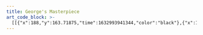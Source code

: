 ```yaml
---
title: George's Masterpiece
art_code_block: >-
  [[{"x":188,"y":163.71875,"time":1632993941344,"color":"black"},{"x":163,"y":178.71875,"time":1632993941672,"color":"black"},{"x":163,"y":186.71875,"time":1632993941721,"color":"black"},{"x":181,"y":199.71875,"time":1632993941916,"color":"black"},{"x":187,"y":197.71875,"time":1632993941966,"color":"black"},{"x":192,"y":192.71875,"time":1632993942015,"color":"black"},{"x":196,"y":187.71875,"time":1632993942063,"color":"black"},{"x":199,"y":182.71875,"time":1632993942112,"color":"black"},{"x":200,"y":177.71875,"time":1632993942162,"color":"black"},{"x":200,"y":172.71875,"time":1632993942211,"color":"black"},{"x":199,"y":166.71875,"time":1632993942261,"color":"black"},{"x":195,"y":161.71875,"time":1632993942313,"color":"black"},{"x":190,"y":160.71875,"time":1632993942380,"color":"black"},{"x":186,"y":163.71875,"time":1632993942494,"color":"black"},{"x":195,"y":161.71875,"time":1632993942313,"color":"black"}],[{"x":317,"y":162.71875,"time":1632993943224,"color":"black"},{"x":310,"y":162.71875,"time":1632993943349,"color":"black"},{"x":305,"y":162.71875,"time":1632993943382,"color":"black"},{"x":299,"y":162.71875,"time":1632993943429,"color":"black"},{"x":297,"y":168.71875,"time":1632993943516,"color":"black"},{"x":297,"y":174.71875,"time":1632993943566,"color":"black"},{"x":301,"y":179.71875,"time":1632993943631,"color":"black"},{"x":306,"y":182.71875,"time":1632993943666,"color":"black"},{"x":313,"y":185.71875,"time":1632993943707,"color":"black"},{"x":319,"y":185.71875,"time":1632993943749,"color":"black"},{"x":324,"y":183.71875,"time":1632993943801,"color":"black"},{"x":329,"y":179.71875,"time":1632993943851,"color":"black"},{"x":332,"y":175.71875,"time":1632993943920,"color":"black"},{"x":332,"y":170.71875,"time":1632993943965,"color":"black"},{"x":332,"y":165.71875,"time":1632993944015,"color":"black"},{"x":330,"y":160.71875,"time":1632993944056,"color":"black"},{"x":324,"y":157.71875,"time":1632993944119,"color":"black"},{"x":319,"y":156.71875,"time":1632993944166,"color":"black"},{"x":314,"y":156.71875,"time":1632993944223,"color":"black"},{"x":309,"y":158.71875,"time":1632993944270,"color":"black"},{"x":319,"y":156.71875,"time":1632993944166,"color":"black"},{"x":308,"y":160.71875,"time":1632993944335,"color":"black"}],[{"x":161,"y":297.71875,"time":1632993948245,"color":"black"},{"x":166,"y":297.71875,"time":1632993948390,"color":"black"},{"x":172,"y":297.71875,"time":1632993948406,"color":"black"},{"x":184,"y":297.71875,"time":1632993948423,"color":"black"},{"x":199,"y":297.71875,"time":1632993948439,"color":"black"},{"x":218,"y":297.71875,"time":1632993948456,"color":"black"},{"x":248,"y":297.71875,"time":1632993948473,"color":"black"},{"x":257,"y":297.71875,"time":1632993948489,"color":"black"},{"x":279,"y":297.71875,"time":1632993948508,"color":"black"},{"x":287,"y":297.71875,"time":1632993948536,"color":"black"},{"x":309,"y":297.71875,"time":1632993948553,"color":"black"},{"x":339,"y":297.71875,"time":1632993948586,"color":"black"},{"x":353,"y":297.71875,"time":1632993948607,"color":"black"},{"x":359,"y":296.71875,"time":1632993948624,"color":"black"},{"x":365,"y":296.71875,"time":1632993948641,"color":"black"},{"x":370,"y":295.71875,"time":1632993948671,"color":"black"},{"x":379,"y":294.71875,"time":1632993948704,"color":"black"},{"x":384,"y":293.71875,"time":1632993948739,"color":"black"},{"x":384,"y":299.71875,"time":1632993949003,"color":"black"},{"x":383,"y":304.71875,"time":1632993949019,"color":"black"},{"x":381,"y":311.71875,"time":1632993949038,"color":"black"},{"x":377,"y":319.71875,"time":1632993949055,"color":"black"},{"x":374,"y":329.71875,"time":1632993949072,"color":"black"},{"x":364,"y":348.71875,"time":1632993949091,"color":"black"},{"x":359,"y":357.71875,"time":1632993949112,"color":"black"},{"x":350,"y":370.71875,"time":1632993949133,"color":"black"},{"x":340,"y":381.71875,"time":1632993949158,"color":"black"},{"x":333,"y":388.71875,"time":1632993949179,"color":"black"},{"x":323,"y":393.71875,"time":1632993949208,"color":"black"},{"x":312,"y":398.71875,"time":1632993949226,"color":"black"},{"x":284,"y":404.71875,"time":1632993949246,"color":"black"},{"x":272,"y":405.71875,"time":1632993949264,"color":"black"},{"x":261,"y":405.71875,"time":1632993949282,"color":"black"},{"x":250,"y":405.71875,"time":1632993949299,"color":"black"},{"x":237,"y":405.71875,"time":1632993949315,"color":"black"},{"x":225,"y":404.71875,"time":1632993949334,"color":"black"},{"x":213,"y":402.71875,"time":1632993949349,"color":"black"},{"x":200,"y":398.71875,"time":1632993949367,"color":"black"},{"x":190,"y":394.71875,"time":1632993949383,"color":"black"},{"x":181,"y":389.71875,"time":1632993949422,"color":"black"},{"x":172,"y":381.71875,"time":1632993949439,"color":"black"},{"x":164,"y":370.71875,"time":1632993949456,"color":"black"},{"x":160,"y":364.71875,"time":1632993949477,"color":"black"},{"x":158,"y":343.71875,"time":1632993949513,"color":"black"},{"x":158,"y":334.71875,"time":1632993949530,"color":"black"},{"x":158,"y":325.71875,"time":1632993949547,"color":"black"},{"x":159,"y":316.71875,"time":1632993949566,"color":"black"},{"x":160,"y":304.71875,"time":1632993949585,"color":"black"},{"x":160,"y":297.71875,"time":1632993949603,"color":"black"},{"x":161,"y":291.71875,"time":1632993949620,"color":"black"},{"x":161,"y":286.71875,"time":1632993949638,"color":"black"},{"x":163,"y":280.71875,"time":1632993949674,"color":"black"},{"x":161,"y":291.71875,"time":1632993949620,"color":"black"}],[{"x":135,"y":116.71875,"time":1632993951631,"color":"black"},{"x":144,"y":116.71875,"time":1632993951806,"color":"black"},{"x":164,"y":116.71875,"time":1632993951823,"color":"black"},{"x":182,"y":116.71875,"time":1632993951840,"color":"black"},{"x":203,"y":114.71875,"time":1632993951858,"color":"black"},{"x":224,"y":112.71875,"time":1632993951875,"color":"black"},{"x":268,"y":111.71875,"time":1632993951906,"color":"black"},{"x":291,"y":110.71875,"time":1632993951923,"color":"black"},{"x":307,"y":109.71875,"time":1632993951945,"color":"black"},{"x":325,"y":105.71875,"time":1632993951961,"color":"black"},{"x":341,"y":102.71875,"time":1632993951990,"color":"black"},{"x":366,"y":95.71875,"time":1632993952006,"color":"black"},{"x":375,"y":93.71875,"time":1632993952025,"color":"black"},{"x":384,"y":92.71875,"time":1632993952044,"color":"black"},{"x":392,"y":91.71875,"time":1632993952063,"color":"black"},{"x":403,"y":91.71875,"time":1632993952085,"color":"black"},{"x":415,"y":90.71875,"time":1632993952106,"color":"black"},{"x":422,"y":90.71875,"time":1632993952133,"color":"black"},{"x":427,"y":90.71875,"time":1632993952153,"color":"black"},{"x":432,"y":90.71875,"time":1632993952174,"color":"black"},{"x":439,"y":90.71875,"time":1632993952217,"color":"black"},{"x":444,"y":91.71875,"time":1632993952265,"color":"black"},{"x":432,"y":90.71875,"time":1632993952174,"color":"black"}],[{"x":137,"y":114.71875,"time":1632993953198,"color":"black"},{"x":137,"y":107.71875,"time":1632993953365,"color":"black"},{"x":137,"y":102.71875,"time":1632993953381,"color":"black"},{"x":141,"y":84.71875,"time":1632993953410,"color":"black"},{"x":145,"y":76.71875,"time":1632993953431,"color":"black"},{"x":151,"y":69.71875,"time":1632993953460,"color":"black"},{"x":159,"y":61.71875,"time":1632993953492,"color":"black"},{"x":171,"y":54.71875,"time":1632993953527,"color":"black"},{"x":180,"y":48.71875,"time":1632993953560,"color":"black"},{"x":187,"y":46.71875,"time":1632993953594,"color":"black"},{"x":197,"y":43.71875,"time":1632993953626,"color":"black"},{"x":210,"y":41.71875,"time":1632993953661,"color":"black"},{"x":223,"y":41.71875,"time":1632993953694,"color":"black"},{"x":234,"y":41.71875,"time":1632993953728,"color":"black"},{"x":247,"y":41.71875,"time":1632993953760,"color":"black"},{"x":257,"y":43.71875,"time":1632993953796,"color":"black"},{"x":268,"y":45.71875,"time":1632993953828,"color":"black"},{"x":275,"y":47.71875,"time":1632993953861,"color":"black"},{"x":283,"y":50.71875,"time":1632993953896,"color":"black"},{"x":290,"y":54.71875,"time":1632993953936,"color":"black"},{"x":297,"y":59.71875,"time":1632993953959,"color":"black"},{"x":302,"y":64.71875,"time":1632993953996,"color":"black"},{"x":306,"y":70.71875,"time":1632993954028,"color":"black"},{"x":310,"y":75.71875,"time":1632993954061,"color":"black"},{"x":312,"y":80.71875,"time":1632993954099,"color":"black"},{"x":314,"y":88.71875,"time":1632993954153,"color":"black"},{"x":315,"y":93.71875,"time":1632993954193,"color":"black"},{"x":315,"y":100.71875,"time":1632993954230,"color":"black"},{"x":315,"y":105.71875,"time":1632993954313,"color":"black"},{"x":315,"y":93.71875,"time":1632993954193,"color":"black"},{"x":315,"y":106.71875,"time":1632993954466,"color":"black"}],[{"x":260,"y":199.71875,"time":1632993955395,"color":"black"},{"x":260,"y":204.71875,"time":1632993955694,"color":"black"},{"x":262,"y":209.71875,"time":1632993955766,"color":"black"},{"x":266,"y":213.71875,"time":1632993955805,"color":"black"},{"x":270,"y":216.71875,"time":1632993955877,"color":"black"},{"x":275,"y":217.71875,"time":1632993955940,"color":"black"},{"x":279,"y":220.71875,"time":1632993956020,"color":"black"},{"x":280,"y":226.71875,"time":1632993956105,"color":"black"},{"x":280,"y":232.71875,"time":1632993956156,"color":"black"},{"x":280,"y":237.71875,"time":1632993956206,"color":"black"},{"x":278,"y":242.71875,"time":1632993956257,"color":"black"},{"x":274,"y":247.71875,"time":1632993956306,"color":"black"},{"x":269,"y":249.71875,"time":1632993956372,"color":"black"},{"x":265,"y":246.71875,"time":1632993956506,"color":"black"},{"x":274,"y":247.71875,"time":1632993956306,"color":"black"}],[{"x":141,"y":157.71665954589844,"time":1632994859482,"color":"black"},{"x":144,"y":153.71665954589844,"time":1632994859796,"color":"black"},{"x":147,"y":157.71665954589844,"time":1632994859913,"color":"black"},{"x":152,"y":151.71665954589844,"time":1632994860096,"color":"black"},{"x":155,"y":147.71665954589844,"time":1632994860112,"color":"black"},{"x":160,"y":139.71665954589844,"time":1632994860162,"color":"black"},{"x":163,"y":143.71665954589844,"time":1632994860348,"color":"black"},{"x":165,"y":148.71665954589844,"time":1632994860412,"color":"black"},{"x":168,"y":144.71665954589844,"time":1632994860566,"color":"black"},{"x":172,"y":149.71665954589844,"time":1632994860713,"color":"black"},{"x":176,"y":146.71665954589844,"time":1632994860814,"color":"black"},{"x":180,"y":139.71665954589844,"time":1632994860847,"color":"black"},{"x":183,"y":135.71665954589844,"time":1632994860893,"color":"black"},{"x":186,"y":142.71665954589844,"time":1632994861014,"color":"black"},{"x":191,"y":143.71665954589844,"time":1632994861147,"color":"black"},{"x":195,"y":140.71665954589844,"time":1632994861208,"color":"black"},{"x":198,"y":144.71665954589844,"time":1632994861347,"color":"black"},{"x":204,"y":141.71665954589844,"time":1632994861447,"color":"black"},{"x":209,"y":140.71665954589844,"time":1632994861581,"color":"black"},{"x":198,"y":144.71665954589844,"time":1632994861347,"color":"black"}],[{"x":278,"y":155.71665954589844,"time":1632994862679,"color":"black"},{"x":278,"y":149.71665954589844,"time":1632994862882,"color":"black"},{"x":278,"y":142.71665954589844,"time":1632994862930,"color":"black"},{"x":284,"y":144.71665954589844,"time":1632994862996,"color":"black"},{"x":288,"y":151.71665954589844,"time":1632994863030,"color":"black"},{"x":291,"y":156.71665954589844,"time":1632994863046,"color":"black"},{"x":296,"y":153.71665954589844,"time":1632994863130,"color":"black"},{"x":297,"y":148.71665954589844,"time":1632994863147,"color":"black"},{"x":300,"y":140.71665954589844,"time":1632994863196,"color":"black"},{"x":303,"y":136.71665954589844,"time":1632994863245,"color":"black"},{"x":310,"y":139.71665954589844,"time":1632994863330,"color":"black"},{"x":315,"y":139.71665954589844,"time":1632994863396,"color":"black"},{"x":318,"y":135.71665954589844,"time":1632994863480,"color":"black"},{"x":323,"y":134.71665954589844,"time":1632994863599,"color":"black"},{"x":328,"y":132.71665954589844,"time":1632994863725,"color":"black"},{"x":333,"y":131.71665954589844,"time":1632994863792,"color":"black"},{"x":337,"y":128.71665954589844,"time":1632994863846,"color":"black"},{"x":343,"y":129.71665954589844,"time":1632994863896,"color":"black"},{"x":348,"y":131.71665954589844,"time":1632994863964,"color":"black"},{"x":337,"y":128.71665954589844,"time":1632994863846,"color":"black"}],[{"x":136,"y":309.71665954589844,"time":1632994867044,"color":"black"},{"x":136,"y":304.71665954589844,"time":1632994867237,"color":"black"},{"x":136,"y":297.71665954589844,"time":1632994867273,"color":"black"},{"x":140,"y":291.71665954589844,"time":1632994867308,"color":"black"},{"x":144,"y":288.71665954589844,"time":1632994867324,"color":"black"},{"x":154,"y":283.71665954589844,"time":1632994867357,"color":"black"},{"x":158,"y":280.71665954589844,"time":1632994867374,"color":"black"},{"x":166,"y":276.71665954589844,"time":1632994867408,"color":"black"},{"x":172,"y":274.71665954589844,"time":1632994867442,"color":"black"},{"x":177,"y":274.71665954589844,"time":1632994867558,"color":"black"},{"x":166,"y":276.71665954589844,"time":1632994867408,"color":"black"}],[{"x":384,"y":267.71665954589844,"time":1632994868614,"color":"black"},{"x":389,"y":267.71665954589844,"time":1632994868831,"color":"black"},{"x":391,"y":273.71665954589844,"time":1632994868898,"color":"black"},{"x":393,"y":279.71665954589844,"time":1632994868931,"color":"black"},{"x":394,"y":284.71665954589844,"time":1632994868965,"color":"black"},{"x":395,"y":290.71665954589844,"time":1632994868981,"color":"black"},{"x":396,"y":295.71665954589844,"time":1632994869031,"color":"black"},{"x":396,"y":300.71665954589844,"time":1632994869082,"color":"black"},{"x":396,"y":305.71665954589844,"time":1632994869132,"color":"black"},{"x":396,"y":295.71665954589844,"time":1632994869031,"color":"black"}],[{"x":418,"y":257.71665954589844,"time":1632994870221,"color":"black"},{"x":418,"y":263.71665954589844,"time":1632994870524,"color":"black"},{"x":418,"y":268.71665954589844,"time":1632994870611,"color":"black"},{"x":420,"y":273.71665954589844,"time":1632994870726,"color":"black"},{"x":425,"y":275.71665954589844,"time":1632994870823,"color":"black"},{"x":431,"y":275.71665954589844,"time":1632994870924,"color":"black"},{"x":435,"y":271.71665954589844,"time":1632994871005,"color":"black"},{"x":436,"y":266.71665954589844,"time":1632994871073,"color":"black"},{"x":432,"y":262.71665954589844,"time":1632994871123,"color":"black"},{"x":427,"y":261.71665954589844,"time":1632994871190,"color":"black"},{"x":422,"y":262.71665954589844,"time":1632994871290,"color":"black"},{"x":432,"y":262.71665954589844,"time":1632994871123,"color":"black"}],[{"x":108,"y":260.71665954589844,"time":1632994872740,"color":"black"},{"x":104,"y":264.71665954589844,"time":1632994873080,"color":"black"},{"x":104,"y":269.71665954589844,"time":1632994873166,"color":"black"},{"x":104,"y":274.71665954589844,"time":1632994873264,"color":"black"},{"x":110,"y":274.71665954589844,"time":1632994873413,"color":"black"},{"x":115,"y":274.71665954589844,"time":1632994873462,"color":"black"},{"x":120,"y":273.71665954589844,"time":1632994873530,"color":"black"},{"x":121,"y":268.71665954589844,"time":1632994873596,"color":"black"},{"x":119,"y":262.71665954589844,"time":1632994873666,"color":"black"},{"x":120,"y":273.71665954589844,"time":1632994873530,"color":"black"}],[{"x":144,"y":118.71665954589844,"time":1632994876124,"color":"black"},{"x":139,"y":119.71665954589844,"time":1632994876686,"color":"black"},{"x":132,"y":121.71665954589844,"time":1632994876731,"color":"black"},{"x":126,"y":122.71665954589844,"time":1632994876779,"color":"black"},{"x":121,"y":122.71665954589844,"time":1632994876813,"color":"black"},{"x":115,"y":124.71665954589844,"time":1632994876847,"color":"black"},{"x":109,"y":126.71665954589844,"time":1632994876897,"color":"black"},{"x":103,"y":130.71665954589844,"time":1632994876964,"color":"black"},{"x":99,"y":133.71665954589844,"time":1632994876997,"color":"black"},{"x":91,"y":138.71665954589844,"time":1632994877030,"color":"black"},{"x":86,"y":143.71665954589844,"time":1632994877063,"color":"black"},{"x":81,"y":148.71665954589844,"time":1632994877097,"color":"black"},{"x":78,"y":152.71665954589844,"time":1632994877131,"color":"black"},{"x":75,"y":158.71665954589844,"time":1632994877231,"color":"black"},{"x":72,"y":163.71665954589844,"time":1632994877281,"color":"black"},{"x":68,"y":169.71665954589844,"time":1632994877331,"color":"black"},{"x":65,"y":173.71665954589844,"time":1632994877364,"color":"black"},{"x":61,"y":176.71665954589844,"time":1632994877397,"color":"black"},{"x":56,"y":178.71665954589844,"time":1632994877431,"color":"black"},{"x":50,"y":180.71665954589844,"time":1632994877481,"color":"black"},{"x":47,"y":184.71665954589844,"time":1632994877564,"color":"black"},{"x":56,"y":178.71665954589844,"time":1632994877431,"color":"black"}],[{"x":54,"y":187.71665954589844,"time":1632994878520,"color":"black"},{"x":54,"y":193.71665954589844,"time":1632994878752,"color":"black"},{"x":52,"y":198.71665954589844,"time":1632994878815,"color":"black"},{"x":48,"y":203.71665954589844,"time":1632994878847,"color":"black"},{"x":45,"y":209.71665954589844,"time":1632994878880,"color":"black"},{"x":43,"y":218.71665954589844,"time":1632994878930,"color":"black"},{"x":41,"y":224.71665954589844,"time":1632994878964,"color":"black"},{"x":40,"y":230.71665954589844,"time":1632994878998,"color":"black"},{"x":38,"y":235.71665954589844,"time":1632994879030,"color":"black"},{"x":37,"y":241.71665954589844,"time":1632994879080,"color":"black"},{"x":36,"y":246.71665954589844,"time":1632994879115,"color":"black"},{"x":35,"y":252.71665954589844,"time":1632994879148,"color":"black"},{"x":33,"y":260.71665954589844,"time":1632994879185,"color":"black"},{"x":29,"y":267.71665954589844,"time":1632994879232,"color":"black"},{"x":26,"y":271.71665954589844,"time":1632994879264,"color":"black"},{"x":24,"y":276.71665954589844,"time":1632994879303,"color":"black"},{"x":21,"y":281.71665954589844,"time":1632994879348,"color":"black"},{"x":20,"y":286.71665954589844,"time":1632994879382,"color":"black"},{"x":20,"y":295.71665954589844,"time":1632994879431,"color":"black"},{"x":20,"y":301.71665954589844,"time":1632994879466,"color":"black"},{"x":21,"y":306.71665954589844,"time":1632994879515,"color":"black"},{"x":25,"y":309.71665954589844,"time":1632994879565,"color":"black"},{"x":32,"y":314.71665954589844,"time":1632994879616,"color":"black"},{"x":37,"y":318.71665954589844,"time":1632994879665,"color":"black"},{"x":41,"y":321.71665954589844,"time":1632994879748,"color":"black"},{"x":43,"y":313.71665954589844,"time":1632994880015,"color":"black"},{"x":44,"y":305.71665954589844,"time":1632994880050,"color":"black"},{"x":45,"y":300.71665954589844,"time":1632994880081,"color":"black"},{"x":45,"y":294.71665954589844,"time":1632994880120,"color":"black"},{"x":45,"y":287.71665954589844,"time":1632994880149,"color":"black"},{"x":45,"y":277.71665954589844,"time":1632994880188,"color":"black"},{"x":45,"y":270.71665954589844,"time":1632994880234,"color":"black"},{"x":50,"y":261.71665954589844,"time":1632994880283,"color":"black"},{"x":56,"y":254.71665954589844,"time":1632994880315,"color":"black"},{"x":59,"y":250.71665954589844,"time":1632994880334,"color":"black"},{"x":62,"y":245.71665954589844,"time":1632994880356,"color":"black"},{"x":67,"y":238.71665954589844,"time":1632994880397,"color":"black"},{"x":70,"y":233.71665954589844,"time":1632994880434,"color":"black"},{"x":75,"y":228.71665954589844,"time":1632994880482,"color":"black"},{"x":78,"y":224.71665954589844,"time":1632994880515,"color":"black"},{"x":83,"y":218.71665954589844,"time":1632994880555,"color":"black"},{"x":87,"y":212.71665954589844,"time":1632994880600,"color":"black"},{"x":91,"y":207.71665954589844,"time":1632994880650,"color":"black"},{"x":96,"y":203.71665954589844,"time":1632994880699,"color":"black"},{"x":100,"y":199.71665954589844,"time":1632994880765,"color":"black"},{"x":104,"y":195.71665954589844,"time":1632994880865,"color":"black"},{"x":96,"y":203.71665954589844,"time":1632994880699,"color":"black"}],[{"x":82,"y":265.71665954589844,"time":1632994881715,"color":"black"},{"x":82,"y":270.71665954589844,"time":1632994881884,"color":"black"},{"x":82,"y":275.71665954589844,"time":1632994881918,"color":"black"},{"x":82,"y":280.71665954589844,"time":1632994881948,"color":"black"},{"x":82,"y":286.71665954589844,"time":1632994881987,"color":"black"},{"x":82,"y":292.71665954589844,"time":1632994882033,"color":"black"},{"x":82,"y":280.71665954589844,"time":1632994881948,"color":"black"}],[{"x":103,"y":215.71665954589844,"time":1632994882957,"color":"black"},{"x":103,"y":221.71665954589844,"time":1632994883133,"color":"black"},{"x":101,"y":231.71665954589844,"time":1632994883172,"color":"black"},{"x":100,"y":239.71665954589844,"time":1632994883200,"color":"black"},{"x":97,"y":249.71665954589844,"time":1632994883220,"color":"black"},{"x":96,"y":254.71665954589844,"time":1632994883242,"color":"black"},{"x":94,"y":262.71665954589844,"time":1632994883263,"color":"black"},{"x":92,"y":270.71665954589844,"time":1632994883283,"color":"black"},{"x":90,"y":276.71665954589844,"time":1632994883303,"color":"black"},{"x":86,"y":290.71665954589844,"time":1632994883333,"color":"black"},{"x":85,"y":298.71665954589844,"time":1632994883353,"color":"black"},{"x":82,"y":309.71665954589844,"time":1632994883373,"color":"black"},{"x":81,"y":315.71665954589844,"time":1632994883394,"color":"black"},{"x":79,"y":324.71665954589844,"time":1632994883416,"color":"black"},{"x":77,"y":330.71665954589844,"time":1632994883436,"color":"black"},{"x":75,"y":339.71665954589844,"time":1632994883466,"color":"black"},{"x":75,"y":346.71665954589844,"time":1632994883487,"color":"black"},{"x":74,"y":354.71665954589844,"time":1632994883533,"color":"black"},{"x":74,"y":365.71665954589844,"time":1632994883566,"color":"black"},{"x":74,"y":373.71665954589844,"time":1632994883586,"color":"black"},{"x":74,"y":381.71665954589844,"time":1632994883609,"color":"black"},{"x":77,"y":388.71665954589844,"time":1632994883629,"color":"black"},{"x":81,"y":392.71665954589844,"time":1632994883650,"color":"black"},{"x":87,"y":398.71665954589844,"time":1632994883670,"color":"black"},{"x":99,"y":407.71665954589844,"time":1632994883700,"color":"black"},{"x":109,"y":411.71665954589844,"time":1632994883720,"color":"black"},{"x":125,"y":418.71665954589844,"time":1632994883742,"color":"black"},{"x":136,"y":420.71665954589844,"time":1632994883762,"color":"black"},{"x":150,"y":422.71665954589844,"time":1632994883783,"color":"black"},{"x":163,"y":423.71665954589844,"time":1632994883816,"color":"black"},{"x":171,"y":423.71665954589844,"time":1632994883838,"color":"black"},{"x":177,"y":424.71665954589844,"time":1632994883859,"color":"black"},{"x":183,"y":425.71665954589844,"time":1632994883881,"color":"black"},{"x":191,"y":427.71665954589844,"time":1632994883935,"color":"black"},{"x":198,"y":429.71665954589844,"time":1632994883952,"color":"black"},{"x":205,"y":430.71665954589844,"time":1632994883985,"color":"black"},{"x":226,"y":432.71665954589844,"time":1632994884008,"color":"black"},{"x":235,"y":433.71665954589844,"time":1632994884030,"color":"black"},{"x":247,"y":435.71665954589844,"time":1632994884049,"color":"black"},{"x":261,"y":438.71665954589844,"time":1632994884082,"color":"black"},{"x":268,"y":441.71665954589844,"time":1632994884104,"color":"black"},{"x":277,"y":446.71665954589844,"time":1632994884147,"color":"black"},{"x":285,"y":451.71665954589844,"time":1632994884186,"color":"black"},{"x":291,"y":453.71665954589844,"time":1632994884216,"color":"black"},{"x":296,"y":455.71665954589844,"time":1632994884239,"color":"black"},{"x":309,"y":458.71665954589844,"time":1632994884283,"color":"black"},{"x":320,"y":458.71665954589844,"time":1632994884315,"color":"black"},{"x":326,"y":458.71665954589844,"time":1632994884339,"color":"black"},{"x":335,"y":458.71665954589844,"time":1632994884360,"color":"black"},{"x":346,"y":458.71665954589844,"time":1632994884382,"color":"black"},{"x":362,"y":457.71665954589844,"time":1632994884415,"color":"black"},{"x":373,"y":457.71665954589844,"time":1632994884439,"color":"black"},{"x":380,"y":457.71665954589844,"time":1632994884463,"color":"black"},{"x":401,"y":455.71665954589844,"time":1632994884487,"color":"black"},{"x":420,"y":451.71665954589844,"time":1632994884516,"color":"black"},{"x":432,"y":448.71665954589844,"time":1632994884539,"color":"black"},{"x":438,"y":446.71665954589844,"time":1632994884564,"color":"black"},{"x":442,"y":443.71665954589844,"time":1632994884621,"color":"black"},{"x":432,"y":448.71665954589844,"time":1632994884539,"color":"black"}],[{"x":442,"y":443.71665954589844,"time":1632994885257,"color":"black"},{"x":447,"y":429.71665954589844,"time":1632994885438,"color":"black"},{"x":451,"y":420.71665954589844,"time":1632994885471,"color":"black"},{"x":463,"y":399.71665954589844,"time":1632994885500,"color":"black"},{"x":469,"y":390.71665954589844,"time":1632994885523,"color":"black"},{"x":475,"y":381.71665954589844,"time":1632994885549,"color":"black"},{"x":480,"y":374.71665954589844,"time":1632994885572,"color":"black"},{"x":485,"y":369.71665954589844,"time":1632994885599,"color":"black"},{"x":490,"y":365.71665954589844,"time":1632994885624,"color":"black"},{"x":496,"y":361.71665954589844,"time":1632994885649,"color":"black"},{"x":501,"y":358.71665954589844,"time":1632994885704,"color":"black"},{"x":490,"y":365.71665954589844,"time":1632994885624,"color":"black"}],[{"x":367,"y":123.71665954589844,"time":1632994887183,"color":"black"},{"x":374,"y":123.71665954589844,"time":1632994887386,"color":"black"},{"x":387,"y":123.71665954589844,"time":1632994887429,"color":"black"},{"x":395,"y":125.71665954589844,"time":1632994887451,"color":"black"},{"x":403,"y":128.71665954589844,"time":1632994887476,"color":"black"},{"x":409,"y":132.71665954589844,"time":1632994887500,"color":"black"},{"x":415,"y":136.71665954589844,"time":1632994887523,"color":"black"},{"x":419,"y":140.71665954589844,"time":1632994887551,"color":"black"},{"x":423,"y":145.71665954589844,"time":1632994887575,"color":"black"},{"x":426,"y":149.71665954589844,"time":1632994887598,"color":"black"},{"x":430,"y":154.71665954589844,"time":1632994887656,"color":"black"},{"x":442,"y":156.71665954589844,"time":1632994887706,"color":"black"},{"x":447,"y":157.71665954589844,"time":1632994887734,"color":"black"},{"x":453,"y":158.71665954589844,"time":1632994887781,"color":"black"},{"x":459,"y":161.71665954589844,"time":1632994887868,"color":"black"},{"x":464,"y":164.71665954589844,"time":1632994887935,"color":"black"},{"x":468,"y":167.71665954589844,"time":1632994888008,"color":"black"},{"x":473,"y":171.71665954589844,"time":1632994888072,"color":"black"},{"x":480,"y":174.71665954589844,"time":1632994888140,"color":"black"},{"x":485,"y":176.71665954589844,"time":1632994888240,"color":"black"},{"x":490,"y":178.71665954589844,"time":1632994888323,"color":"black"},{"x":498,"y":182.71665954589844,"time":1632994888393,"color":"black"},{"x":500,"y":177.71665954589844,"time":1632994888536,"color":"black"},{"x":501,"y":170.71665954589844,"time":1632994888581,"color":"black"},{"x":502,"y":163.71665954589844,"time":1632994888625,"color":"black"},{"x":497,"y":159.71665954589844,"time":1632994888853,"color":"black"},{"x":492,"y":159.71665954589844,"time":1632994888870,"color":"black"},{"x":485,"y":159.71665954589844,"time":1632994888897,"color":"black"},{"x":479,"y":157.71665954589844,"time":1632994888919,"color":"black"},{"x":471,"y":153.71665954589844,"time":1632994888952,"color":"black"},{"x":467,"y":150.71665954589844,"time":1632994888977,"color":"black"},{"x":464,"y":146.71665954589844,"time":1632994889002,"color":"black"},{"x":461,"y":141.71665954589844,"time":1632994889076,"color":"black"},{"x":458,"y":135.71665954589844,"time":1632994889141,"color":"black"},{"x":455,"y":130.71665954589844,"time":1632994889224,"color":"black"},{"x":451,"y":126.71665954589844,"time":1632994889290,"color":"black"},{"x":446,"y":123.71665954589844,"time":1632994889343,"color":"black"},{"x":442,"y":120.71665954589844,"time":1632994889360,"color":"black"},{"x":433,"y":115.71665954589844,"time":1632994889396,"color":"black"},{"x":426,"y":113.71665954589844,"time":1632994889424,"color":"black"},{"x":418,"y":109.71665954589844,"time":1632994889475,"color":"black"},{"x":412,"y":108.71665954589844,"time":1632994889503,"color":"black"},{"x":406,"y":107.71665954589844,"time":1632994889552,"color":"black"},{"x":401,"y":105.71665954589844,"time":1632994889645,"color":"black"},{"x":397,"y":102.71665954589844,"time":1632994889727,"color":"black"},{"x":392,"y":100.71665954589844,"time":1632994889794,"color":"black"},{"x":401,"y":105.71665954589844,"time":1632994889645,"color":"black"}],[{"x":375,"y":135.71665954589844,"time":1632994890746,"color":"black"},{"x":383,"y":140.71665954589844,"time":1632994890932,"color":"black"},{"x":395,"y":149.71665954589844,"time":1632994890963,"color":"black"},{"x":405,"y":159.71665954589844,"time":1632994890988,"color":"black"},{"x":414,"y":168.71665954589844,"time":1632994891014,"color":"black"},{"x":423,"y":176.71665954589844,"time":1632994891038,"color":"black"},{"x":429,"y":183.71665954589844,"time":1632994891071,"color":"black"},{"x":434,"y":189.71665954589844,"time":1632994891099,"color":"black"},{"x":439,"y":194.71665954589844,"time":1632994891160,"color":"black"},{"x":443,"y":198.71665954589844,"time":1632994891211,"color":"black"},{"x":452,"y":205.71665954589844,"time":1632994891262,"color":"black"},{"x":456,"y":209.71665954589844,"time":1632994891288,"color":"black"},{"x":462,"y":216.71665954589844,"time":1632994891337,"color":"black"},{"x":466,"y":221.71665954589844,"time":1632994891370,"color":"black"},{"x":469,"y":230.71665954589844,"time":1632994891422,"color":"black"},{"x":469,"y":237.71665954589844,"time":1632994891454,"color":"black"},{"x":469,"y":243.71665954589844,"time":1632994891481,"color":"black"},{"x":469,"y":253.71665954589844,"time":1632994891522,"color":"black"},{"x":469,"y":258.71665954589844,"time":1632994891549,"color":"black"},{"x":469,"y":264.71665954589844,"time":1632994891574,"color":"black"},{"x":469,"y":271.71665954589844,"time":1632994891604,"color":"black"},{"x":469,"y":276.71665954589844,"time":1632994891630,"color":"black"},{"x":469,"y":283.71665954589844,"time":1632994891672,"color":"black"},{"x":471,"y":293.71665954589844,"time":1632994891725,"color":"black"},{"x":471,"y":298.71665954589844,"time":1632994891755,"color":"black"},{"x":471,"y":304.71665954589844,"time":1632994891781,"color":"black"},{"x":471,"y":311.71665954589844,"time":1632994891822,"color":"black"},{"x":470,"y":318.71665954589844,"time":1632994891872,"color":"black"},{"x":470,"y":325.71665954589844,"time":1632994892356,"color":"black"},{"x":470,"y":337.71665954589844,"time":1632994892403,"color":"black"},{"x":470,"y":347.71665954589844,"time":1632994892446,"color":"black"},{"x":470,"y":353.71665954589844,"time":1632994892471,"color":"black"},{"x":470,"y":360.71665954589844,"time":1632994892498,"color":"black"},{"x":469,"y":366.71665954589844,"time":1632994892524,"color":"black"},{"x":468,"y":372.71665954589844,"time":1632994892555,"color":"black"},{"x":467,"y":378.71665954589844,"time":1632994892672,"color":"black"},{"x":467,"y":383.71665954589844,"time":1632994892730,"color":"black"},{"x":467,"y":389.71665954589844,"time":1632994892793,"color":"black"},{"x":464,"y":396.71665954589844,"time":1632994892863,"color":"black"},{"x":461,"y":401.71665954589844,"time":1632994892912,"color":"black"},{"x":457,"y":408.71665954589844,"time":1632994892962,"color":"black"},{"x":449,"y":422.71665954589844,"time":1632994893018,"color":"black"},{"x":445,"y":428.71665954589844,"time":1632994893062,"color":"black"},{"x":442,"y":432.71665954589844,"time":1632994893113,"color":"black"},{"x":439,"y":436.71665954589844,"time":1632994893181,"color":"black"},{"x":435,"y":439.71665954589844,"time":1632994893263,"color":"black"},{"x":430,"y":441.71665954589844,"time":1632994893329,"color":"black"},{"x":439,"y":436.71665954589844,"time":1632994893181,"color":"black"},{"x":427,"y":445.71665954589844,"time":1632994893413,"color":"black"}],[{"x":116,"y":420.71665954589844,"time":1632994895269,"color":"black"},{"x":116,"y":425.71665954589844,"time":1632994895438,"color":"black"},{"x":116,"y":436.71665954589844,"time":1632994895454,"color":"black"},{"x":116,"y":473.71665954589844,"time":1632994895483,"color":"black"},{"x":116,"y":425.71665954589844,"time":1632994895438,"color":"black"}],[{"x":122,"y":428.71665954589844,"time":1632994896779,"color":"black"},{"x":122,"y":437.71665954589844,"time":1632994896939,"color":"black"},{"x":122,"y":451.71665954589844,"time":1632994896972,"color":"black"},{"x":122,"y":460.71665954589844,"time":1632994896999,"color":"black"},{"x":122,"y":466.71665954589844,"time":1632994897021,"color":"black"},{"x":122,"y":471.71665954589844,"time":1632994897108,"color":"black"},{"x":122,"y":460.71665954589844,"time":1632994896999,"color":"black"}],[{"x":397,"y":465.71665954589844,"time":1632994898230,"color":"black"},{"x":397,"y":481.71665954589844,"time":1632994898407,"color":"black"},{"x":397,"y":490.71665954589844,"time":1632994898466,"color":"black"},{"x":397,"y":497.71665954589844,"time":1632994898485,"color":"black"},{"x":397,"y":481.71665954589844,"time":1632994898407,"color":"black"}],[{"x":389,"y":434.71665954589844,"time":1632994899461,"color":"black"},{"x":398,"y":434.71665954589844,"time":1632994899687,"color":"black"},{"x":405,"y":433.71665954589844,"time":1632994899733,"color":"black"},{"x":410,"y":431.71665954589844,"time":1632994899754,"color":"black"},{"x":415,"y":426.71665954589844,"time":1632994899784,"color":"black"},{"x":421,"y":421.71665954589844,"time":1632994899813,"color":"black"},{"x":425,"y":416.71665954589844,"time":1632994899838,"color":"black"},{"x":429,"y":412.71665954589844,"time":1632994899868,"color":"black"},{"x":433,"y":408.71665954589844,"time":1632994899894,"color":"black"},{"x":425,"y":416.71665954589844,"time":1632994899838,"color":"black"}],[{"x":388,"y":405.71665954589844,"time":1632994900658,"color":"black"},{"x":393,"y":404.71665954589844,"time":1632994900837,"color":"black"},{"x":400,"y":403.71665954589844,"time":1632994900883,"color":"black"},{"x":407,"y":402.71665954589844,"time":1632994900934,"color":"black"},{"x":412,"y":402.71665954589844,"time":1632994901034,"color":"black"},{"x":417,"y":402.71665954589844,"time":1632994901137,"color":"black"},{"x":407,"y":402.71665954589844,"time":1632994900934,"color":"black"}],[{"x":96,"y":147.71665954589844,"time":1632994904240,"color":"black"},{"x":89,"y":147.71665954589844,"time":1632994904407,"color":"black"},{"x":77,"y":152.71665954589844,"time":1632994904447,"color":"black"},{"x":68,"y":158.71665954589844,"time":1632994904479,"color":"black"},{"x":59,"y":164.71665954589844,"time":1632994904504,"color":"black"},{"x":51,"y":170.71665954589844,"time":1632994904539,"color":"black"},{"x":42,"y":176.71665954589844,"time":1632994904567,"color":"black"},{"x":36,"y":182.71665954589844,"time":1632994904588,"color":"black"},{"x":27,"y":190.71665954589844,"time":1632994904618,"color":"black"},{"x":22,"y":193.71665954589844,"time":1632994904645,"color":"black"},{"x":16,"y":198.71665954589844,"time":1632994904701,"color":"black"},{"x":13,"y":203.71665954589844,"time":1632994904737,"color":"black"},{"x":10,"y":212.71665954589844,"time":1632994904767,"color":"black"},{"x":10,"y":217.71665954589844,"time":1632994904796,"color":"black"},{"x":9,"y":222.71665954589844,"time":1632994904821,"color":"black"},{"x":11,"y":231.71665954589844,"time":1632994904882,"color":"black"},{"x":13,"y":236.71665954589844,"time":1632994904932,"color":"black"},{"x":15,"y":241.71665954589844,"time":1632994905238,"color":"black"},{"x":22,"y":246.71665954589844,"time":1632994905287,"color":"black"},{"x":27,"y":248.71665954589844,"time":1632994905320,"color":"black"},{"x":15,"y":241.71665954589844,"time":1632994905238,"color":"black"}],[{"x":49,"y":310.71665954589844,"time":1632994907763,"color":"black"},{"x":54,"y":310.71665954589844,"time":1632994908027,"color":"black"},{"x":59,"y":308.71665954589844,"time":1632994908323,"color":"black"},{"x":62,"y":297.71665954589844,"time":1632994908403,"color":"black"},{"x":63,"y":288.71665954589844,"time":1632994908452,"color":"black"},{"x":64,"y":278.71665954589844,"time":1632994908467,"color":"black"},{"x":66,"y":266.71665954589844,"time":1632994908505,"color":"black"},{"x":72,"y":259.71665954589844,"time":1632994908569,"color":"black"},{"x":78,"y":252.71665954589844,"time":1632994908618,"color":"black"},{"x":81,"y":246.71665954589844,"time":1632994908668,"color":"black"},{"x":85,"y":240.71665954589844,"time":1632994908750,"color":"black"},{"x":91,"y":234.71665954589844,"time":1632994908817,"color":"black"},{"x":94,"y":230.71665954589844,"time":1632994908939,"color":"black"},{"x":95,"y":225.71665954589844,"time":1632994909055,"color":"black"},{"x":91,"y":234.71665954589844,"time":1632994908817,"color":"black"},{"x":96,"y":224.71665954589844,"time":1632994909101,"color":"black"}],[{"x":67,"y":297.71665954589844,"time":1632994909780,"color":"black"},{"x":74,"y":297.71665954589844,"time":1632994910010,"color":"black"},{"x":78,"y":300.71665954589844,"time":1632994910088,"color":"black"},{"x":79,"y":309.71665954589844,"time":1632994910134,"color":"black"},{"x":79,"y":317.71665954589844,"time":1632994910185,"color":"black"},{"x":79,"y":322.71665954589844,"time":1632994910249,"color":"black"},{"x":82,"y":316.71665954589844,"time":1632994910440,"color":"black"},{"x":79,"y":317.71665954589844,"time":1632994910185,"color":"black"}],[{"x":38,"y":317.71665954589844,"time":1632994911025,"color":"black"},{"x":38,"y":323.71665954589844,"time":1632994911204,"color":"black"},{"x":38,"y":333.71665954589844,"time":1632994911252,"color":"black"},{"x":40,"y":338.71665954589844,"time":1632994911271,"color":"black"},{"x":44,"y":343.71665954589844,"time":1632994911303,"color":"black"},{"x":48,"y":348.71665954589844,"time":1632994911339,"color":"black"},{"x":55,"y":353.71665954589844,"time":1632994911372,"color":"black"},{"x":61,"y":359.71665954589844,"time":1632994911404,"color":"black"},{"x":68,"y":362.71665954589844,"time":1632994911468,"color":"black"},{"x":74,"y":362.71665954589844,"time":1632994911518,"color":"black"},{"x":79,"y":362.71665954589844,"time":1632994911616,"color":"black"},{"x":68,"y":362.71665954589844,"time":1632994911468,"color":"black"},{"x":79,"y":362.71665954589844,"time":1632994911737,"color":"black"}],[{"x":146,"y":121.71665954589844,"time":1632995289807,"color":"black"},{"x":155,"y":121.71665954589844,"time":1632995290139,"color":"black"},{"x":163,"y":124.71665954589844,"time":1632995290221,"color":"black"},{"x":169,"y":125.71665954589844,"time":1632995290300,"color":"black"},{"x":174,"y":127.71665954589844,"time":1632995290380,"color":"black"},{"x":180,"y":129.71665954589844,"time":1632995290449,"color":"black"},{"x":185,"y":130.71665954589844,"time":1632995290513,"color":"black"},{"x":192,"y":130.71665954589844,"time":1632995290577,"color":"black"},{"x":198,"y":130.71665954589844,"time":1632995290646,"color":"black"},{"x":204,"y":130.71665954589844,"time":1632995290714,"color":"black"},{"x":211,"y":130.71665954589844,"time":1632995290780,"color":"black"},{"x":220,"y":131.71665954589844,"time":1632995290846,"color":"black"},{"x":229,"y":131.71665954589844,"time":1632995290917,"color":"black"},{"x":235,"y":132.71665954589844,"time":1632995290997,"color":"black"},{"x":240,"y":132.71665954589844,"time":1632995291049,"color":"black"},{"x":245,"y":132.71665954589844,"time":1632995291167,"color":"black"},{"x":250,"y":132.71665954589844,"time":1632995291260,"color":"black"},{"x":258,"y":132.71665954589844,"time":1632995291313,"color":"black"},{"x":263,"y":132.71665954589844,"time":1632995291364,"color":"black"},{"x":268,"y":132.71665954589844,"time":1632995291433,"color":"black"},{"x":273,"y":132.71665954589844,"time":1632995291515,"color":"black"},{"x":279,"y":132.71665954589844,"time":1632995291616,"color":"black"},{"x":286,"y":131.71665954589844,"time":1632995291669,"color":"black"},{"x":291,"y":131.71665954589844,"time":1632995291699,"color":"black"},{"x":297,"y":130.71665954589844,"time":1632995291736,"color":"black"},{"x":302,"y":128.71665954589844,"time":1632995291774,"color":"black"},{"x":308,"y":126.71665954589844,"time":1632995291807,"color":"black"},{"x":314,"y":123.71665954589844,"time":1632995291833,"color":"black"},{"x":320,"y":121.71665954589844,"time":1632995291867,"color":"black"},{"x":325,"y":118.71665954589844,"time":1632995291916,"color":"black"},{"x":330,"y":116.71665954589844,"time":1632995291951,"color":"black"},{"x":335,"y":115.71665954589844,"time":1632995291986,"color":"black"},{"x":343,"y":113.71665954589844,"time":1632995292048,"color":"black"},{"x":349,"y":112.71665954589844,"time":1632995292099,"color":"black"},{"x":354,"y":111.71665954589844,"time":1632995292132,"color":"black"},{"x":360,"y":110.71665954589844,"time":1632995292167,"color":"black"},{"x":365,"y":109.71665954589844,"time":1632995292202,"color":"black"},{"x":370,"y":109.71665954589844,"time":1632995292233,"color":"black"},{"x":378,"y":107.71665954589844,"time":1632995292303,"color":"black"},{"x":385,"y":106.71665954589844,"time":1632995292365,"color":"black"},{"x":392,"y":105.71665954589844,"time":1632995292432,"color":"black"},{"x":398,"y":103.71665954589844,"time":1632995292482,"color":"black"},{"x":405,"y":100.71665954589844,"time":1632995292549,"color":"black"},{"x":411,"y":98.71665954589844,"time":1632995292617,"color":"black"},{"x":416,"y":97.71665954589844,"time":1632995292683,"color":"black"},{"x":420,"y":94.71665954589844,"time":1632995292785,"color":"black"},{"x":424,"y":91.71665954589844,"time":1632995292900,"color":"black"},{"x":419,"y":90.71665954589844,"time":1632995293122,"color":"black"},{"x":414,"y":92.71665954589844,"time":1632995293216,"color":"black"},{"x":424,"y":91.71665954589844,"time":1632995292900,"color":"black"}],[{"x":171,"y":346.71665954589844,"time":1632995297647,"color":"black"},{"x":187,"y":346.71665954589844,"time":1632995297864,"color":"black"},{"x":193,"y":346.71665954589844,"time":1632995297912,"color":"black"},{"x":201,"y":346.71665954589844,"time":1632995297930,"color":"black"},{"x":209,"y":346.71665954589844,"time":1632995297981,"color":"black"},{"x":237,"y":349.71665954589844,"time":1632995298024,"color":"black"},{"x":248,"y":351.71665954589844,"time":1632995298064,"color":"black"},{"x":257,"y":352.71665954589844,"time":1632995298098,"color":"black"},{"x":265,"y":353.71665954589844,"time":1632995298126,"color":"black"},{"x":280,"y":356.71665954589844,"time":1632995298163,"color":"black"},{"x":292,"y":359.71665954589844,"time":1632995298200,"color":"black"},{"x":303,"y":359.71665954589844,"time":1632995298239,"color":"black"},{"x":313,"y":359.71665954589844,"time":1632995298278,"color":"black"},{"x":320,"y":358.71665954589844,"time":1632995298309,"color":"black"},{"x":327,"y":357.71665954589844,"time":1632995298344,"color":"black"},{"x":332,"y":355.71665954589844,"time":1632995298376,"color":"black"},{"x":339,"y":353.71665954589844,"time":1632995298443,"color":"black"},{"x":344,"y":349.71665954589844,"time":1632995298510,"color":"black"},{"x":350,"y":347.71665954589844,"time":1632995298577,"color":"black"},{"x":355,"y":344.71665954589844,"time":1632995298641,"color":"black"},{"x":344,"y":349.71665954589844,"time":1632995298510,"color":"black"}],[{"x":224,"y":321.71665954589844,"time":1632995299355,"color":"black"},{"x":224,"y":326.71665954589844,"time":1632995299557,"color":"black"},{"x":224,"y":334.71665954589844,"time":1632995299593,"color":"black"},{"x":223,"y":342.71665954589844,"time":1632995299631,"color":"black"},{"x":219,"y":350.71665954589844,"time":1632995299668,"color":"black"},{"x":215,"y":359.71665954589844,"time":1632995299704,"color":"black"},{"x":212,"y":365.71665954589844,"time":1632995299742,"color":"black"},{"x":209,"y":371.71665954589844,"time":1632995299776,"color":"black"},{"x":207,"y":376.71665954589844,"time":1632995299874,"color":"black"},{"x":212,"y":369.71665954589844,"time":1632995299993,"color":"black"},{"x":215,"y":365.71665954589844,"time":1632995300013,"color":"black"},{"x":219,"y":360.71665954589844,"time":1632995300064,"color":"black"},{"x":241,"y":334.71665954589844,"time":1632995300103,"color":"black"},{"x":256,"y":321.71665954589844,"time":1632995300140,"color":"black"},{"x":262,"y":315.71665954589844,"time":1632995300178,"color":"black"},{"x":267,"y":313.71665954589844,"time":1632995300290,"color":"black"},{"x":270,"y":319.71665954589844,"time":1632995300425,"color":"black"},{"x":272,"y":329.71665954589844,"time":1632995300495,"color":"black"},{"x":275,"y":345.71665954589844,"time":1632995300514,"color":"black"},{"x":277,"y":356.71665954589844,"time":1632995300558,"color":"black"},{"x":281,"y":370.71665954589844,"time":1632995300597,"color":"black"},{"x":275,"y":345.71665954589844,"time":1632995300514,"color":"black"}],[{"x":326,"y":171.71665954589844,"time":1632995303000,"color":"black"},{"x":326,"y":176.71665954589844,"time":1632995303587,"color":"black"},{"x":326,"y":171.71665954589844,"time":1632995303000,"color":"black"}],[{"x":325,"y":176.71665954589844,"time":1632995303908,"color":"black"}],[{"x":194,"y":181.71665954589844,"time":1632995305710,"color":"black"}],[{"x":279,"y":234.71665954589844,"time":1632995308003,"color":"black"},{"x":275,"y":237.71665954589844,"time":1632995308382,"color":"black"},{"x":274,"y":242.71665954589844,"time":1632995308465,"color":"black"},{"x":273,"y":247.71665954589844,"time":1632995308648,"color":"black"},{"x":268,"y":247.71665954589844,"time":1632995308964,"color":"black"},{"x":266,"y":242.71665954589844,"time":1632995309021,"color":"black"},{"x":268,"y":237.71665954589844,"time":1632995309083,"color":"black"},{"x":273,"y":234.71665954589844,"time":1632995309181,"color":"black"},{"x":270,"y":238.71665954589844,"time":1632995309516,"color":"black"},{"x":267,"y":242.71665954589844,"time":1632995309604,"color":"black"},{"x":267,"y":248.71665954589844,"time":1632995309681,"color":"black"},{"x":272,"y":244.71665954589844,"time":1632995309964,"color":"black"},{"x":267,"y":242.71665954589844,"time":1632995309604,"color":"black"}]]
---
```


